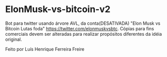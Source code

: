 # ElonMusk-vs-bitcoin-v2
Bot para twitter usando árvore AVL, da conta(DESATIVADA) "Elon Musk vs Bitcoin Lutas foda" https://twitter.com/elonmuskvsbtc. Cópias para fins comerciais devem ser alteradas para realizar propósitos diferentes da idéia original.

Feito por Luís Henrique Ferreira Freire
